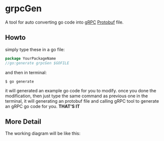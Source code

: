 # grpcGen

A tool for auto converting go code into [gRPC](http://www.grpc.io/) [Protobuf](https://developers.google.com/protocol-buffers/) file.

## Howto
simply type these in a go file:
```go
package YourPackageName
//go:generate grpcGen $GOFILE
```
and then in terminal:
```shell
$ go generate
```
it will generated an example go code for you to modify.
once you done the modification, then just type the same command as previous one in the terminal, it will generating an protobuf file and calling gRPC tool to generate an gRPC go code for you. **THAT'S IT**

## More Detail
The working diagram will be like this:

